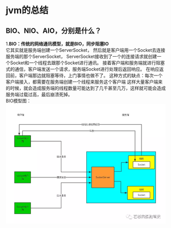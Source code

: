 # jvm的总结

## BIO、NIO、AIO，分别是什么？
1.**BIO：传统的网络通讯模型，就是BIO，同步阻塞IO**</br>
 它其实就是服务端创建一个ServerSocket， 然后就是客户端用一个Socket去连接服务端的那个ServerSocket， ServerSocket接收到了一个的连接请求就创建一个Socket和一个线程去跟那个Socket进行通讯。
接着客户端和服务端就进行阻塞式的通信，客户端发送一个请求，服务端Socket进行处理后返回响应。
在响应返回前，客户端那边就阻塞等待，上门事情也做不了。
这种方式的缺点：每次一个客户端接入，都需要在服务端创建一个线程来服务这个客户端
这样大量客户端来的时候，就会造成服务端的线程数量可能达到了几千甚至几万，这样就可能会造成服务端过载过高，最后崩溃死掉。</br>
BIO模型图：![img](https://github.com/longchenwen/mainshi/blob/master/src/img/BIO.webp)

